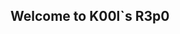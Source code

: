 ## Welcome to K00l`s R3p0

<!--
"
- 💡 I’m currently working on ...
- 📙 I’m currently learning ...
- 💻 I’m looking to collaborate on Cybersecurity Projects
- ⚡ Interest/Motivations:  Keep in constant learning.
""-->
